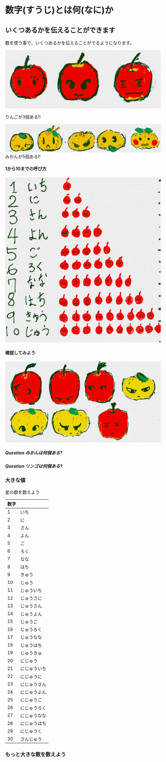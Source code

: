 # 数字(すうじ)とは何(なに)か

## いくつあるかを伝えることができます

数を使う事で、いくつあるかを伝えることがでるようになります。



![](b001_ringo_3.png)

りんごが3個ある!!


![](b001_mikan_5.png)
みかんが5個ある!!

#### 1から10までの呼び方

![](b001_ringo_1_10.png)


#### 確認してみよう

![](b001_ringo_4_mikan_3.png)

##### Question みかんは何個ある?
 
 
 
##### Question リンゴは何個ある?
 
 
 
### 大きな値

星の数を数えよう

| 数字 |  |
| -- | -- |
|1|いち|★|
|2|に|★★|
|3|さん|★★★|
|4|よん|★★★★|
|5|ご|★★★★★|
|6|ろく|★★★★★★|
|7|なな|★★★★★★★|
|8|はち|★★★★★★★★|
|9|きゅう|★★★★★★★★★|
|10|じゅう|★★★★★★★★★★|
|11|じゅういち|★★★★★★★★★★★|
|12|じゅうさに|★★★★★★★★★★★★|
|13|じゅうさん|★★★★★★★★★★★★★
|14|じゅうよん|★★★★★★★★★★★★★★|
|15|じゅうご|★★★★★★★★★★★★★★★|
|16|じゅうろく|★★★★★★★★★★★★★★★★|
|17|じゅうなな|★★★★★★★★★★★★★★★★★|
|18|じゅうはち|★★★★★★★★★★★★★★★★★★|
|19|じゅうきゅ|★★★★★★★★★★★★★★★★★★★|
|20|にじゅう|★★★★★★★★★★★★★★★★★★★★|
|21|にじゅういち|★★★★★★★★★★★★★★★★★★★★★|
|22|にじゅうに|★★★★★★★★★★★★★★★★★★★★★★|
|23|にじゅうさん|★★★★★★★★★★★★★★★★★★★★★★★|
|24|にじゅうよん|★★★★★★★★★★★★★★★★★★★★★★★★|
|25|にじゅうご|★★★★★★★★★★★★★★★★★★★★★★★★★|
|26|にじゅうろく|★★★★★★★★★★★★★★★★★★★★★★★★★★|
|27|にじゅうなな|★★★★★★★★★★★★★★★★★★★★★★★★★★★|
|28|にじゅうはち|★★★★★★★★★★★★★★★★★★★★★★★★★★★★|
|29|にじゅうく|★★★★★★★★★★★★★★★★★★★★★★★★★★★★★|
|30|さんじゅう|★★★★★★★★★★★★★★★★★★★★★★★★★★★★★★|


### もっと大きな数を数えよう
















